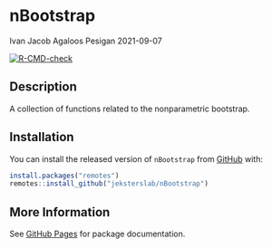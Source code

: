 nBootstrap
================
Ivan Jacob Agaloos Pesigan
2021-09-07

<!-- README.md is generated from README.Rmd. Please edit that file -->
<!-- badges: start -->

[![R-CMD-check](https://github.com/jeksterslab/nBootstrap/workflows/R-CMD-check/badge.svg)](https://github.com/jeksterslab/nBootstrap/actions)
<!-- badges: end -->

## Description

A collection of functions related to the nonparametric bootstrap.

## Installation

You can install the released version of `nBootstrap` from
[GitHub](https://github.com/jeksterslab/nBootstrap) with:

``` r
install.packages("remotes")
remotes::install_github("jeksterslab/nBootstrap")
```

## More Information

See [GitHub Pages](https://jeksterslab.github.io/nBootstrap/index.html)
for package documentation.
